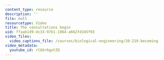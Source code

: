 ```yaml
---
content_type: resource
description: ''
file: null
resourcetype: Video
title: The consultations begin
uid: ffaab1d9-dc33-97b1-1964-a662fd345f03
video_files:
  video_captions_file: /courses/biological-engineering/20-219-becoming-the-next-bill-nye-writing-and-hosting-the-educational-show-january-iap-2015/day-2-audience/copy2_of_day-2-part-1/rCG6r6gotZQ.vtt
video_metadata:
  youtube_id: rCG6r6gotZQ
---
```

